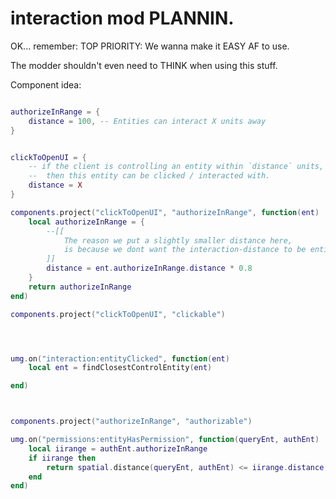 

# interaction mod PLANNIN.


OK... remember:
TOP PRIORITY:
We wanna make it EASY AF to use.

The modder shouldn't even need to THINK when using this stuff.

Component idea:
```lua

authorizeInRange = {
    distance = 100, -- Entities can interact X units away
}


clickToOpenUI = {
    -- if the client is controlling an entity within `distance` units,
    --  then this entity can be clicked / interacted with.
    distance = X
}

components.project("clickToOpenUI", "authorizeInRange", function(ent)
    local authorizeInRange = {
        --[[
            The reason we put a slightly smaller distance here,
            is because we dont want the interaction-distance to be entirely
        ]]
        distance = ent.authorizeInRange.distance * 0.8
    }
    return authorizeInRange
end)

components.project("clickToOpenUI", "clickable")




umg.on("interaction:entityClicked", function(ent)
    local ent = findClosestControlEntity(ent)

end)



components.project("authorizeInRange", "authorizable")

umg.on("permissions:entityHasPermission", function(queryEnt, authEnt)
    local iirange = authEnt.authorizeInRange
    if iirange then
        return spatial.distance(queryEnt, authEnt) <= iirange.distance
    end
end)

```


